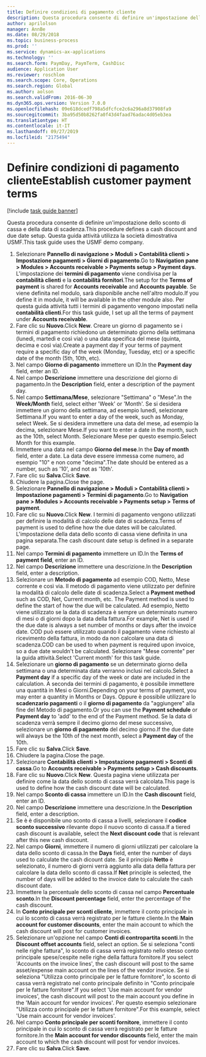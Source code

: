 ```yaml
---
title: Definire condizioni di pagamento cliente
description: Questa procedura consente di definire un'impostazione dello sconto di cassa e della data di scadenza.
author: aprilolson
manager: AnnBe
ms.date: 08/29/2018
ms.topic: business-process
ms.prod: ''
ms.service: dynamics-ax-applications
ms.technology: ''
ms.search.form: PaymDay, PaymTerm, CashDisc
audience: Application User
ms.reviewer: roschlom
ms.search.scope: Core, Operations
ms.search.region: Global
ms.author: aolson
ms.search.validFrom: 2016-06-30
ms.dyn365.ops.version: Version 7.0.0
ms.openlocfilehash: 09e618dcedf798a5dfcfce2c6a296a8d37908fa9
ms.sourcegitcommit: 3ba95d50b8262fa0f43d4faad76adac4d05eb3ea
ms.translationtype: HT
ms.contentlocale: it-IT
ms.lasthandoff: 09/27/2019
ms.locfileid: "2175494"
---
```

# <a name="establish-customer-payment-terms"></a><span data-ttu-id="5711b-103">Definire condizioni di pagamento cliente</span><span class="sxs-lookup"><span data-stu-id="5711b-103">Establish customer payment terms</span></span>

[!include [task guide banner](../../includes/task-guide-banner.md)]

<span data-ttu-id="5711b-104">Questa procedura consente di definire un'impostazione dello sconto di cassa e della data di scadenza.</span><span class="sxs-lookup"><span data-stu-id="5711b-104">This procedure defines a cash discount and due date setup.</span></span> <span data-ttu-id="5711b-105">Questa guida attività utilizza la società dimostrativa USMF.</span><span class="sxs-lookup"><span data-stu-id="5711b-105">This task guide uses the USMF demo company.</span></span>

1. <span data-ttu-id="5711b-106">Selezionare **Pannello di navigazione > Moduli > Contabilità clienti > Impostazione pagamenti > Giorni di pagamento**.</span><span class="sxs-lookup"><span data-stu-id="5711b-106">Go to **Navigation pane > Modules > Accounts receivable > Payments setup > Payment days**.</span></span> <span data-ttu-id="5711b-107">L'impostazione dei **termini di pagamento** viene condivisa per la **contabilità clienti** e la **contabilità fornitori**.</span><span class="sxs-lookup"><span data-stu-id="5711b-107">The setup for the **Terms of payment** is shared for **Accounts receivable** and **Accounts payable**.</span></span> <span data-ttu-id="5711b-108">Se viene definita nel modulo, sarà disponibile anche nell'altro modulo.</span><span class="sxs-lookup"><span data-stu-id="5711b-108">If you define it in module, it will be available in the other module also.</span></span> <span data-ttu-id="5711b-109">Per questa guida attività tutti i termini di pagamento vengono impostati nella **contabilità clienti**.</span><span class="sxs-lookup"><span data-stu-id="5711b-109">For this task guide, I set up all the terms of payment under **Accounts receivable**.</span></span>
2. <span data-ttu-id="5711b-110">Fare clic su **Nuovo**.</span><span class="sxs-lookup"><span data-stu-id="5711b-110">Click **New**.</span></span> <span data-ttu-id="5711b-111">Creare un giorno di pagamento se i termini di pagamento richiedono un determinato giorno della settimana (lunedì, martedì e così via) o una data specifica del mese (quinta, decima e così via).</span><span class="sxs-lookup"><span data-stu-id="5711b-111">Create a payment day if your terms of payment require a specific day of the week (Monday, Tuesday, etc) or a specific date of the month (5th, 10th, etc).</span></span> 
3. <span data-ttu-id="5711b-112">Nel campo **Giorno di pagamento** immettere un ID.</span><span class="sxs-lookup"><span data-stu-id="5711b-112">In the **Payment day** field, enter an ID.</span></span>
4. <span data-ttu-id="5711b-113">Nel campo **Descrizione** immettere una descrizione del giorno di pagamento.</span><span class="sxs-lookup"><span data-stu-id="5711b-113">In the **Description** field, enter a description of the payment day.</span></span>
5. <span data-ttu-id="5711b-114">Nel campo **Settimana/Mese**, selezionare "Settimana" o "Mese".</span><span class="sxs-lookup"><span data-stu-id="5711b-114">In the **Week/Month** field, select either 'Week' or 'Month'.</span></span> <span data-ttu-id="5711b-115">Se si desidera immettere un giorno della settimana, ad esempio lunedì, selezionare Settimana.</span><span class="sxs-lookup"><span data-stu-id="5711b-115">If you want to enter a day of the week, such as Monday, select Week.</span></span> <span data-ttu-id="5711b-116">Se si desidera immettere una data del mese, ad esempio la decima, selezionare Mese.</span><span class="sxs-lookup"><span data-stu-id="5711b-116">If you want to enter a date in the month, such as the 10th, select Month.</span></span> <span data-ttu-id="5711b-117">Selezionare Mese per questo esempio.</span><span class="sxs-lookup"><span data-stu-id="5711b-117">Select Month for this example.</span></span> 
6. <span data-ttu-id="5711b-118">Immettere una data nel campo **Giorno del mese**.</span><span class="sxs-lookup"><span data-stu-id="5711b-118">In the **Day of month** field, enter a date.</span></span> <span data-ttu-id="5711b-119">La data deve essere immessa come numero, ad esempio "10" e non come "decima".</span><span class="sxs-lookup"><span data-stu-id="5711b-119">The date should be entered as a number, such as '10', and not as '10th'.</span></span> 
7. <span data-ttu-id="5711b-120">Fare clic su **Salva**.</span><span class="sxs-lookup"><span data-stu-id="5711b-120">Click **Save**.</span></span>
8. <span data-ttu-id="5711b-121">Chiudere la pagina.</span><span class="sxs-lookup"><span data-stu-id="5711b-121">Close the page.</span></span>
9. <span data-ttu-id="5711b-122">Selezionare **Pannello di navigazione > Moduli > Contabilità clienti > Impostazione pagamenti > Termini di pagamento**.</span><span class="sxs-lookup"><span data-stu-id="5711b-122">Go to **Navigation pane > Modules > Accounts receivable > Payments setup > Terms of payment**.</span></span>
10. <span data-ttu-id="5711b-123">Fare clic su **Nuovo**.</span><span class="sxs-lookup"><span data-stu-id="5711b-123">Click **New**.</span></span> <span data-ttu-id="5711b-124">I termini di pagamento vengono utilizzati per definire la modalità di calcolo delle date di scadenza.</span><span class="sxs-lookup"><span data-stu-id="5711b-124">Terms of payment is used to define how the due dates will be calculated.</span></span> <span data-ttu-id="5711b-125">L'impostazione della data dello sconto di cassa viene definita in una pagina separata.</span><span class="sxs-lookup"><span data-stu-id="5711b-125">The cash discount date setup is defined in a separate page.</span></span> 
11. <span data-ttu-id="5711b-126">Nel campo **Termini di pagamento** immettere un ID.</span><span class="sxs-lookup"><span data-stu-id="5711b-126">In the **Terms of payment field**, enter an ID.</span></span>
12. <span data-ttu-id="5711b-127">Nel campo **Descrizione** immettere una descrizione.</span><span class="sxs-lookup"><span data-stu-id="5711b-127">In the **Description** field, enter a description.</span></span>
13. <span data-ttu-id="5711b-128">Selezionare un **Metodo di pagamento** ad esempio COD, Netto, Mese corrente e così via. Il metodo di pagamento viene utilizzato per definire la modalità di calcolo delle date di scadenza.</span><span class="sxs-lookup"><span data-stu-id="5711b-128">Select a **Payment method** such as COD, Net, Current month, etc. The Payment method is used to define the start of how the due will be calculated.</span></span> <span data-ttu-id="5711b-129">Ad esempio, Netto viene utilizzato se la data di scadenza è sempre un determinato numero di mesi o di giorni dopo la data della fattura.</span><span class="sxs-lookup"><span data-stu-id="5711b-129">For example, Net is used if the due date is always a set number of months or days after the invoice date.</span></span> <span data-ttu-id="5711b-130">COD può essere utilizzato quando il pagamento viene richiesto al ricevimento della fattura, in modo da non calcolare una data di scadenza.</span><span class="sxs-lookup"><span data-stu-id="5711b-130">COD can be used to when payment is required upon invoice, so a due date wouldn't be calculated.</span></span> <span data-ttu-id="5711b-131">Selezionare "Mese corrente" per la guida attività.</span><span class="sxs-lookup"><span data-stu-id="5711b-131">Select 'Current month' for this task guide.</span></span>  
14. <span data-ttu-id="5711b-132">Selezionare un **giorno di pagamento** se un determinato giorno della settimana o una determinata data verranno inclusi nel calcolo.</span><span class="sxs-lookup"><span data-stu-id="5711b-132">Select a **Payment day** if a specific day of the  week or date are included in the calculation.</span></span> <span data-ttu-id="5711b-133">A seconda dei termini di pagamento, è possibile immettere una quantità in Mesi o Giorni.</span><span class="sxs-lookup"><span data-stu-id="5711b-133">Depending on your terms of payment, you may enter a quantity in Months or Days.</span></span> <span data-ttu-id="5711b-134">Oppure è possibile utilizzare lo **scadenzario pagamenti** o il **giorno di pagamento** da "aggiungere" alla fine del Metodo di pagamento.</span><span class="sxs-lookup"><span data-stu-id="5711b-134">Or you can use the **Payment schedule** or **Payment day** to 'add' to the end of the Payment method.</span></span> <span data-ttu-id="5711b-135">Se la data di scadenza verrà sempre il decimo giorno del mese successivo, selezionare un **giorno di pagamento** del decimo giorno.</span><span class="sxs-lookup"><span data-stu-id="5711b-135">If the due date will always be the 10th of the next month, select a **Payment day** of the 10th.</span></span> 
15. <span data-ttu-id="5711b-136">Fare clic su **Salva**.</span><span class="sxs-lookup"><span data-stu-id="5711b-136">Click **Save**.</span></span>
16. <span data-ttu-id="5711b-137">Chiudere la pagina.</span><span class="sxs-lookup"><span data-stu-id="5711b-137">Close the page.</span></span>
17. <span data-ttu-id="5711b-138">Selezionare **Contabilità clienti > Impostazione pagamenti > Sconti di cassa**.</span><span class="sxs-lookup"><span data-stu-id="5711b-138">Go to **Accounts receivable > Payments setup > Cash discounts**.</span></span>
18. <span data-ttu-id="5711b-139">Fare clic su **Nuovo**.</span><span class="sxs-lookup"><span data-stu-id="5711b-139">Click **New**.</span></span> <span data-ttu-id="5711b-140">Questa pagina viene utilizzata per definire come la data dello sconto di cassa verrà calcolata.</span><span class="sxs-lookup"><span data-stu-id="5711b-140">This page is used to define how the cash discount date will be calculated.</span></span> 
19. <span data-ttu-id="5711b-141">Nel campo **Sconto di cassa** immettere un ID.</span><span class="sxs-lookup"><span data-stu-id="5711b-141">In the **Cash discount** field, enter an ID.</span></span>
20. <span data-ttu-id="5711b-142">Nel campo **Descrizione** immettere una descrizione.</span><span class="sxs-lookup"><span data-stu-id="5711b-142">In the **Description** field, enter a description.</span></span>
21. <span data-ttu-id="5711b-143">Se è è disponibile uno sconto di cassa a livelli, selezionare il **codice sconto successivo** rilevante dopo il nuovo sconto di cassa.</span><span class="sxs-lookup"><span data-stu-id="5711b-143">If a tiered cash discount is available, select the **Next discount code** that is relevant after this new cash discount.</span></span>
22. <span data-ttu-id="5711b-144">Nel campo **Giorni**, immettere il numero di giorni utilizzati per calcolare la data dello sconto di cassa.</span><span class="sxs-lookup"><span data-stu-id="5711b-144">In the **Days** field, enter the number of days used to calculate the cash dicount date.</span></span> <span data-ttu-id="5711b-145">Se il principio **Netto** è selezionato, il numero di giorni verrà aggiunto alla data della fattura per calcolare la data dello sconto di cassa.</span><span class="sxs-lookup"><span data-stu-id="5711b-145">If **Net** principle is selected, the number of days will be added to the invoice date to calculate the cash discount date.</span></span>  
23. <span data-ttu-id="5711b-146">Immettere la percentuale dello sconto di cassa nel campo **Percentuale sconto**.</span><span class="sxs-lookup"><span data-stu-id="5711b-146">In the **Discount percentage** field, enter the percentage of the cash discount.</span></span>
24. <span data-ttu-id="5711b-147">In **Conto principale per sconti cliente**, immettere il conto principale in cui lo sconto di cassa verrà registrato per le fatture cliente.</span><span class="sxs-lookup"><span data-stu-id="5711b-147">In the **Main account for customer discounts**, enter the main account to which the cash discount will post for customer invoices.</span></span>
25. <span data-ttu-id="5711b-148">Selezionare un'opzione nel campo **Conti di contropartita sconti**.</span><span class="sxs-lookup"><span data-stu-id="5711b-148">In the **Discount offset accounts** field, select an option.</span></span> <span data-ttu-id="5711b-149">Se si seleziona "conti nelle righe fattura", lo sconto di cassa verrà registrato nello stesso conto principale spese/cespite nelle righe della fattura fornitore.</span><span class="sxs-lookup"><span data-stu-id="5711b-149">If you select 'Accounts on the invoice lines', the cash discount will post to the same asset/expense main account on the lines of the vendor invoice.</span></span> <span data-ttu-id="5711b-150">Se si seleziona "Utilizza conto principale per le fatture fornitore", lo sconto di cassa verrà registrato nel conto principale definito in "Conto principale per le fatture fornitore".</span><span class="sxs-lookup"><span data-stu-id="5711b-150">If you select 'Use main account for vendor invoices', the cash discount will post to the main account you define in the 'Main account for vendor invoices'.</span></span> <span data-ttu-id="5711b-151">Per questo esempio selezionare "Utilizza conto principale per le fatture fornitore".</span><span class="sxs-lookup"><span data-stu-id="5711b-151">For this example, select 'Use main account for vendor invoices'.</span></span> 
26. <span data-ttu-id="5711b-152">Nel campo **Conto principale per sconti fornitore**, immettere il conto principale in cui lo sconto di cassa verrà registrato per le fatture fornitore.</span><span class="sxs-lookup"><span data-stu-id="5711b-152">In the **Main account for vendor discounts** field, enter the main account to which the cash discount will post for vendor invoices.</span></span>
27. <span data-ttu-id="5711b-153">Fare clic su **Salva**.</span><span class="sxs-lookup"><span data-stu-id="5711b-153">Click **Save**.</span></span>

